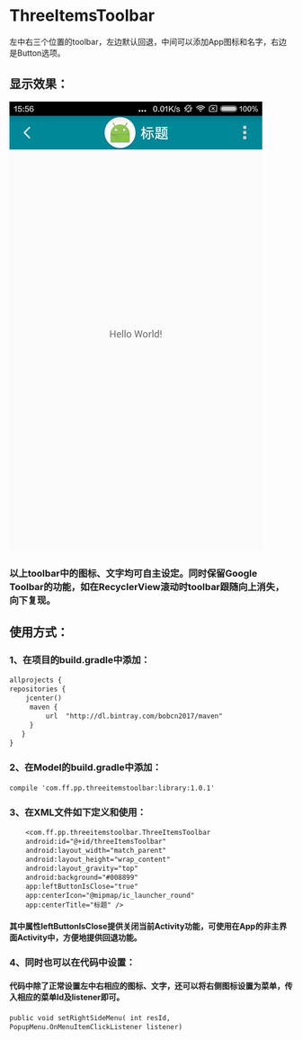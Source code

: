 # ThreeItemsToolbar
 左中右三个位置的toolbar，左边默认回退，中间可以添加App图标和名字，右边是Button选项。

## 显示效果：
![image](https://github.com/BobCN2017/ThreeItemsToolbar/blob/master/sample/src/main/res/raw/Screenshot_.png)

### 以上toolbar中的图标、文字均可自主设定。同时保留Google Toolbar的功能，如在RecyclerView滚动时toolbar跟随向上消失，向下复现。

## 使用方式：  

### 1、在项目的build.gradle中添加：  

    allprojects {
    repositories {
        jcenter()
         maven {
             url  "http://dl.bintray.com/bobcn2017/maven"
         }
       }
    }

### 2、在Model的build.gradle中添加：  

    compile 'com.ff.pp.threeitemstoolbar:library:1.0.1'
	
### 3、在XML文件如下定义和使用：

	    <com.ff.pp.threeitemstoolbar.ThreeItemsToolbar
        android:id="@+id/threeItemsToolbar"
        android:layout_width="match_parent"
        android:layout_height="wrap_content"
        android:layout_gravity="top"
        android:background="#008899"
        app:leftButtonIsClose="true"
        app:centerIcon="@mipmap/ic_launcher_round"
        app:centerTitle="标题" />
		
#### 其中属性leftButtonIsClose提供关闭当前Activity功能，可使用在App的非主界面Activity中，方便地提供回退功能。

### 4、同时也可以在代码中设置：

#### 代码中除了正常设置左中右相应的图标、文字，还可以将右侧图标设置为菜单，传入相应的菜单Id及listener即可。
	public void setRightSideMenu( int resId, PopupMenu.OnMenuItemClickListener listener)
